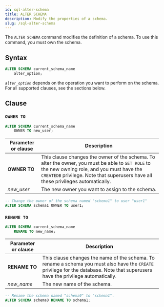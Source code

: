 ```yaml
---
id: sql-alter-schema
title: ALTER SCHEMA
description: Modify the properties of a schema.
slug: /sql-alter-schema
---
```

<head>
  <link rel="canonical" href="https://docs.risingwave.com/docs/current/sql-alter-schema/" />
</head>

The `ALTER SCHEMA` command modifies the definition of a schema. To use this command, you must own the schema.

## Syntax

```sql
ALTER SCHEMA current_schema_name 
    alter_option;
```

*`alter_option`* depends on the operation you want to perform on the schema. For all supported clauses, see the sections below.

## Clause

### `OWNER TO`

```sql title=Syntax
ALTER SCHEMA current_schema_name
    OWNER TO new_user;
```

|Parameter or clause        | Description           |
|---------------------------|-----------------------|
|**OWNER TO**|This clause changes the owner of the schema. To alter the owner, you must be able to `SET ROLE` to the new owning role, and you must have the `CREATEDB` privilege. Note that superusers have all these privileges automatically.|
|*new_user*|The new owner you want to assign to the schema.|

```sql title=Example
-- Change the owner of the schema named "schema1" to user "user1"
ALTER SCHEMA schema1 OWNER TO user1;
```

### `RENAME TO`

```sql title=Syntax
ALTER SCHEMA current_schema_name
    RENAME TO new_name;
```

|Parameter or clause        | Description           |
|---------------------------|-----------------------|
|**RENAME TO**|This clause changes the name of the schema. To rename a schema you must also have the `CREATE` privilege for the database. Note that superusers have the privilege automatically.|
|*new_name*|The new name of the schema.|

```sql title=Example
-- Rename the schema named "schema0" to "schema1".
ALTER SCHEMA schema0 RENAME TO schema1;
```
